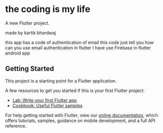 # the coding is my life

A new Flutter project.

made by kartik bhardwaj

this app has a code of authentication of email this code just tell you how can you use email authentication in flutter
I have use Firebase in flutter android app 
## Getting Started

This project is a starting point for a Flutter application.

A few resources to get you started if this is your first Flutter project:

- [Lab: Write your first Flutter app](https://flutter.dev/docs/get-started/codelab)
- [Cookbook: Useful Flutter samples](https://flutter.dev/docs/cookbook)

For help getting started with Flutter, view our
[online documentation](https://flutter.dev/docs), which offers tutorials,
samples, guidance on mobile development, and a full API reference.
